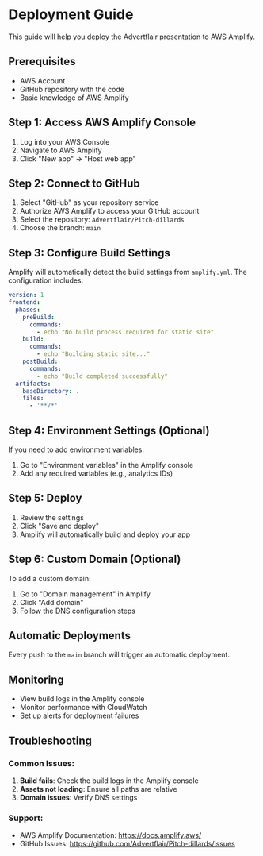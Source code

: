 # Deployment Guide

This guide will help you deploy the Advertflair presentation to AWS Amplify.

## Prerequisites

- AWS Account
- GitHub repository with the code
- Basic knowledge of AWS Amplify

## Step 1: Access AWS Amplify Console

1. Log into your AWS Console
2. Navigate to AWS Amplify
3. Click "New app" → "Host web app"

## Step 2: Connect to GitHub

1. Select "GitHub" as your repository service
2. Authorize AWS Amplify to access your GitHub account
3. Select the repository: `Advertflair/Pitch-dillards`
4. Choose the branch: `main`

## Step 3: Configure Build Settings

Amplify will automatically detect the build settings from `amplify.yml`. The configuration includes:

```yaml
version: 1
frontend:
  phases:
    preBuild:
      commands:
        - echo "No build process required for static site"
    build:
      commands:
        - echo "Building static site..."
    postBuild:
      commands:
        - echo "Build completed successfully"
  artifacts:
    baseDirectory: .
    files:
      - '**/*'
```

## Step 4: Environment Settings (Optional)

If you need to add environment variables:

1. Go to "Environment variables" in the Amplify console
2. Add any required variables (e.g., analytics IDs)

## Step 5: Deploy

1. Review the settings
2. Click "Save and deploy"
3. Amplify will automatically build and deploy your app

## Step 6: Custom Domain (Optional)

To add a custom domain:

1. Go to "Domain management" in Amplify
2. Click "Add domain"
3. Follow the DNS configuration steps

## Automatic Deployments

Every push to the `main` branch will trigger an automatic deployment.

## Monitoring

- View build logs in the Amplify console
- Monitor performance with CloudWatch
- Set up alerts for deployment failures

## Troubleshooting

### Common Issues:

1. **Build fails**: Check the build logs in the Amplify console
2. **Assets not loading**: Ensure all paths are relative
3. **Domain issues**: Verify DNS settings

### Support:

- AWS Amplify Documentation: https://docs.amplify.aws/
- GitHub Issues: https://github.com/Advertflair/Pitch-dillards/issues